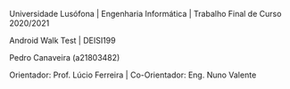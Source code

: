 Universidade Lusófona | Engenharia Informática | Trabalho Final de Curso 2020/2021

Android Walk Test | DEISI199

Pedro Canaveira (a21803482)

Orientador: Prof. Lúcio Ferreira | Co-Orientador: Eng. Nuno Valente
